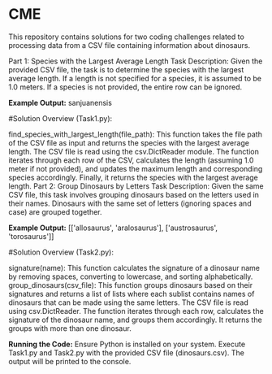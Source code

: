 # CME

This repository contains solutions for two coding challenges related to processing data from a CSV file containing information about dinosaurs.

Part 1: Species with the Largest Average Length
Task Description:
Given the provided CSV file, the task is to determine the species with the largest average length. If a length is not specified for a species, it is assumed to be 1.0 meters. If a species is not provided, the entire row can be ignored.

**Example Output:**
sanjuanensis


#Solution Overview (Task1.py):

find_species_with_largest_length(file_path): This function takes the file path of the CSV file as input and returns the species with the largest average length.
The CSV file is read using the csv.DictReader module.
The function iterates through each row of the CSV, calculates the length (assuming 1.0 meter if not provided), and updates the maximum length and corresponding species accordingly.
Finally, it returns the species with the largest average length.
Part 2: Group Dinosaurs by Letters
Task Description:
Given the same CSV file, this task involves grouping dinosaurs based on the letters used in their names. Dinosaurs with the same set of letters (ignoring spaces and case) are grouped together.

**Example Output:**
[['allosaurus', 'aralosaurus'], ['austrosaurus', 'torosaurus']]

#Solution Overview (Task2.py):

signature(name): This function calculates the signature of a dinosaur name by removing spaces, converting to lowercase, and sorting alphabetically.
group_dinosaurs(csv_file): This function groups dinosaurs based on their signatures and returns a list of lists where each sublist contains names of dinosaurs that can be made using the same letters.
The CSV file is read using csv.DictReader.
The function iterates through each row, calculates the signature of the dinosaur name, and groups them accordingly.
It returns the groups with more than one dinosaur.

**Running the Code:**
Ensure Python is installed on your system.
Execute Task1.py and Task2.py with the provided CSV file (dinosaurs.csv).
The output will be printed to the console.
